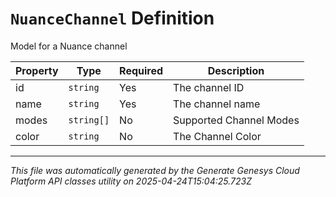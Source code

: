 # `NuanceChannel` Definition

Model for a Nuance channel

| Property | Type | Required | Description |
|----------|------|----------|-------------|
| id | `string` | Yes | The channel ID |
| name | `string` | Yes | The channel name |
| modes | `string[]` | No | Supported Channel Modes |
| color | `string` | No | The Channel Color |

---

*This file was automatically generated by the Generate Genesys Cloud Platform API classes utility on 2025-04-24T15:04:25.723Z*